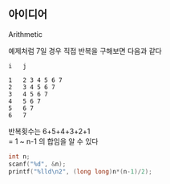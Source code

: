 ## 아이디어
Arithmetic  

예제처럼 7일 경우 직접 반복을 구해보면 다음과 같다
```text
i   j

1	2 3 4 5 6 7
2	3 4 5 6 7
3	4 5 6 7
4	5 6 7
5	6 7
6	7
```
반복횟수는 6+5+4+3+2+1  
 = 1 ~ n-1 의 합임을 알 수 있다  
```c
int n;
scanf("%d", &n);
printf("%lld\n2", (long long)n*(n-1)/2);
```
